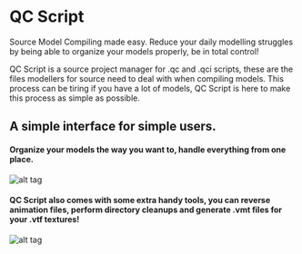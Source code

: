 # QC Script
Source Model Compiling made easy.
Reduce your daily modelling struggles by being able to organize your models properly, be in total control! 

QC Script is a source project manager for .qc and .qci scripts, 
these are the files modellers for source need to deal with when compiling models. 
This process can be tiring if you have a lot of models, QC Script is here to make this process as simple as possible.

## A simple interface for simple users.

#### Organize your models the way you want to, handle everything from one place.
![alt tag](http://files.gamebanana.com/img/ss/tools/574074c7e5ad0.jpg)

#### QC Script also comes with some extra handy tools, you can reverse animation files, perform directory cleanups and generate .vmt files for your .vtf textures!
![alt tag](http://files.gamebanana.com/img/ss/tools/574074c88eb26.jpg)
